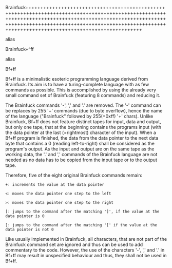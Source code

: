 Brainfuck+++++++++++++++++++++++++++++++++++++++++++++++++++++++++++++++++++++++++++++++++++++++++++++++++++++++++++++++++++++++++++++++++++++++++++++++++++++++++++++++++++++++++++++++++++++++++++++++++++++++++++++++++++++++++++++++++++++++++++++++++++++++++++++++

alias

Brainfuck+^ff

alias

Bf+ff

Bf+ff is a minimalistic esoteric programming language derived from Brainfuck.
Its aim is to have a turing-complete language with as few commands as possible.
This is accomplished by using the already very small command set of Brainfuck (featuring 8 commands) and reducing it.

The Brainfuck commands '-', ',' and '.' are removed. The '-' command can be replaces by 255 '+' commands (due to byte overflow), hence the name of the language ("Brainfuck" followed by 255(=0xff) '+' chars).
Unlike Brainfuck, Bf+ff does not feature distinct tapes for input, data and output, but only one tape, that at the beginning contains the programs input (with the data pointer at the last (=rightmost) character of the input).
When a Bf+ff program is finished, the data from the data pointer to the next data byte that contains a 0 (reading left-to-right) shall be considered as the program's output.
As the input and output are on the same tape as the working data, the '.' and ',' commands of the Brainfuck language are not needed as no data has to be copied from the input tape or to the output tape.

Therefore, five of the eight original Brainfuck commands remain:

	+: increments the value at the data pointer

	<: moves the data pointer one step to the left

	>: moves the data pointer one step to the right

	[: jumps to the command after the matching ']', if the value at the data pointer is 0

	]: jumps to the command after the matching '[' if the value at the data pointer is not 0

Like usually implemented in Brainfuck, all characters, that are not part of the Brainfuck command set are ignored and thus can be used to add commentary to the code.
However, the use of the characters '-', ',' and '.' in Bf+ff may result in unspecified behaviour and thus, they shall not be used in Bf+ff.
